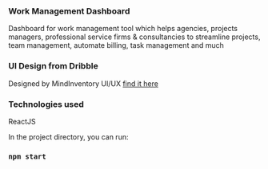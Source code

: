 ### Work Management Dashboard

Dashboard for work management tool which helps agencies, projects managers, professional service firms & consultancies to streamline projects, team management, automate billing, task management and much


### UI Design from Dribble
Designed by MindInventory UI/UX [find it here](https://dribbble.com/shots/17100836-Work-Management-Dashboard-Exploration)

### Technologies used
ReactJS

In the project directory, you can run:

### `npm start`


